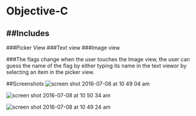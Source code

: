 # Objective-C
##Includes
------------------
###Picker View
###Text view
###Image view

###The flags change when the user touches the Image view, the user can guess the name of the flag by either typing its name in the text viewor by selecting an item in the picker view.

##Screenshots
![screen shot 2016-07-08 at 10 49 04 am](https://cloud.githubusercontent.com/assets/20349577/16694795/26702c9c-450a-11e6-8654-437925d3e8a6.png)

![screen shot 2016-07-08 at 10 50 34 am](https://cloud.githubusercontent.com/assets/20349577/16694817/3c76bfd8-450a-11e6-83c2-1fd7c357526e.png)

![screen shot 2016-07-08 at 10 49 24 am](https://cloud.githubusercontent.com/assets/20349577/16694834/4cb338ae-450a-11e6-97b3-b04de69c940e.png)

